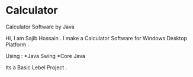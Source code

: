 # Calculator
Calculator Software by Java

Hi,
I am Sajib Hossain . I make a Calculator Software for Windows Desktop Platform .

Using : 
  *Java Swing
  *Core Java
 
 Its a Basic Lebel Project .
